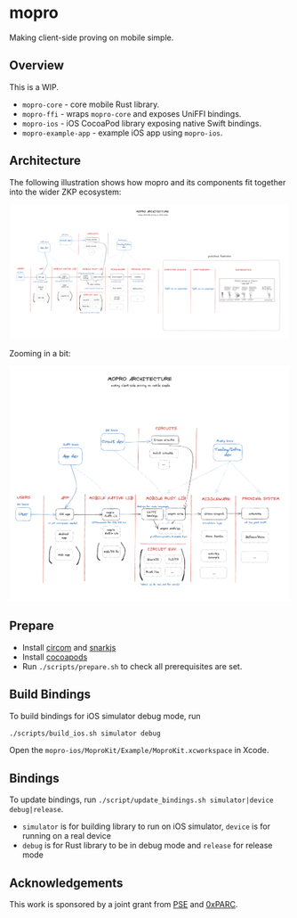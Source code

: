 # mopro

Making client-side proving on mobile simple.

## Overview

This is a WIP.

- `mopro-core` - core mobile Rust library.
- `mopro-ffi` - wraps `mopro-core` and exposes UniFFI bindings.
- `mopro-ios` - iOS CocoaPod library exposing native Swift bindings.
- `mopro-example-app` - example iOS app using `mopro-ios`.

## Architecture

The following illustration shows how mopro and its components fit together into the wider ZKP ecosystem:

![mopro architecture (full)](images/mopro_architecture2_full.png)

Zooming in a bit:

![mopro architecture](images/mopro_architecture2.png)

## Prepare

- Install [circom](https://docs.circom.io/) and [snarkjs](https://github.com/iden3/snarkjs)
- Install [cocoapods](https://cocoapods.org/)
- Run `./scripts/prepare.sh` to check all prerequisites are set.

## Build Bindings

To build bindings for iOS simulator debug mode, run

```sh
./scripts/build_ios.sh simulator debug
```

Open the `mopro-ios/MoproKit/Example/MoproKit.xcworkspace` in Xcode.

## Bindings

To update bindings, run `./script/update_bindings.sh simulator|device debug|release`.

- `simulator` is for building library to run on iOS simulator, `device` is for running on a real device
- `debug` is for Rust library to be in debug mode and `release` for release mode

## Acknowledgements

This work is sponsored by a joint grant from [PSE](https://pse.dev/) and [0xPARC](https://0xparc.org/).